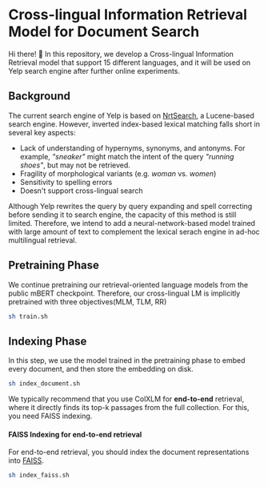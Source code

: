 # Cross-lingual Information Retrieval Model for Document Search

Hi there! 👋 In this repository, we develop a Cross-lingual Information Retrieval model that support 15 different languages, and it will be used on Yelp search engine after further online experiments. 

## Background
The current search engine of Yelp is based on [NrtSearch](https://engineeringblog.yelp.com/2021/09/nrtsearch-yelps-fast-scalable-and-cost-effective-search-engine.html), a Lucene-based search engine. However, inverted index-based lexical matching falls short in several key aspects: 
- Lack of understanding of hypernyms, synonyms, and antonyms. For example, *"sneaker"* might match the intent of the query *"running shoes"*, but may not be retrieved.
- Fragility of morphological variants (e.g. *woman* vs. *women*)
- Sensitivity to spelling errors
- Doesn't support cross-lingual search

Although Yelp rewrites the query by query expanding and spell correcting before sending it to search engine, the capacity of this method is still limited. Therefore, we intend to add a neural-network-based model trained with large amount of text to complement the lexical serach engine in ad-hoc multilingual retrieval.

## Pretraining Phase

We continue pretraining our retrieval-oriented language models from the public mBERT checkpoint. Therefore, our cross-lingual LM is implicitly pretrained with three objectives(MLM, TLM, RR)

```sh
sh train.sh
```

## Indexing Phase
In this step, we use the model trained in the pretraining phase to embed every document, and then store the embedding on disk. 

```sh
sh index_document.sh
```

We typically recommend that you use ColXLM for **end-to-end** retrieval, where it directly finds its top-k passages from the full collection. For this, you need FAISS indexing.

#### FAISS Indexing for end-to-end retrieval

For end-to-end retrieval, you should index the document representations into [FAISS](https://github.com/facebookresearch/faiss).

```sh 
sh index_faiss.sh
```
